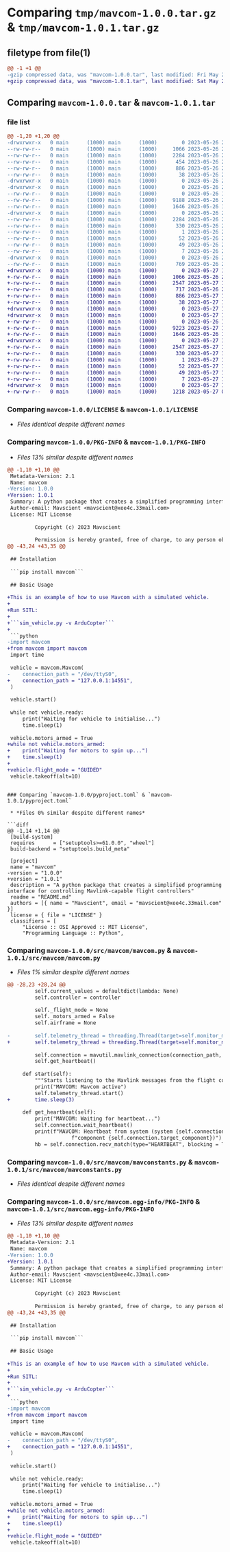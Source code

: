 # Comparing `tmp/mavcom-1.0.0.tar.gz` & `tmp/mavcom-1.0.1.tar.gz`

## filetype from file(1)

```diff
@@ -1 +1 @@
-gzip compressed data, was "mavcom-1.0.0.tar", last modified: Fri May 26 23:02:05 2023, max compression
+gzip compressed data, was "mavcom-1.0.1.tar", last modified: Sat May 27 11:57:20 2023, max compression
```

## Comparing `mavcom-1.0.0.tar` & `mavcom-1.0.1.tar`

### file list

```diff
@@ -1,20 +1,20 @@
-drwxrwxr-x   0 main      (1000) main      (1000)        0 2023-05-26 23:02:05.040235 mavcom-1.0.0/
--rw-rw-r--   0 main      (1000) main      (1000)     1066 2023-05-26 21:59:37.000000 mavcom-1.0.0/LICENSE
--rw-rw-r--   0 main      (1000) main      (1000)     2284 2023-05-26 23:02:05.040235 mavcom-1.0.0/PKG-INFO
--rw-rw-r--   0 main      (1000) main      (1000)      454 2023-05-26 21:22:47.000000 mavcom-1.0.0/README.md
--rw-rw-r--   0 main      (1000) main      (1000)      886 2023-05-26 23:01:46.000000 mavcom-1.0.0/pyproject.toml
--rw-rw-r--   0 main      (1000) main      (1000)       38 2023-05-26 23:02:05.040235 mavcom-1.0.0/setup.cfg
-drwxrwxr-x   0 main      (1000) main      (1000)        0 2023-05-26 23:02:05.040235 mavcom-1.0.0/src/
-drwxrwxr-x   0 main      (1000) main      (1000)        0 2023-05-26 23:02:05.040235 mavcom-1.0.0/src/mavcom/
--rw-rw-r--   0 main      (1000) main      (1000)        0 2023-05-26 10:29:36.000000 mavcom-1.0.0/src/mavcom/__init__.py
--rw-rw-r--   0 main      (1000) main      (1000)     9188 2023-05-26 21:19:59.000000 mavcom-1.0.0/src/mavcom/mavcom.py
--rw-rw-r--   0 main      (1000) main      (1000)     1646 2023-05-26 10:10:28.000000 mavcom-1.0.0/src/mavcom/mavconstants.py
-drwxrwxr-x   0 main      (1000) main      (1000)        0 2023-05-26 23:02:05.040235 mavcom-1.0.0/src/mavcom.egg-info/
--rw-rw-r--   0 main      (1000) main      (1000)     2284 2023-05-26 23:02:05.000000 mavcom-1.0.0/src/mavcom.egg-info/PKG-INFO
--rw-rw-r--   0 main      (1000) main      (1000)      330 2023-05-26 23:02:05.000000 mavcom-1.0.0/src/mavcom.egg-info/SOURCES.txt
--rw-rw-r--   0 main      (1000) main      (1000)        1 2023-05-26 23:02:05.000000 mavcom-1.0.0/src/mavcom.egg-info/dependency_links.txt
--rw-rw-r--   0 main      (1000) main      (1000)       52 2023-05-26 23:02:05.000000 mavcom-1.0.0/src/mavcom.egg-info/entry_points.txt
--rw-rw-r--   0 main      (1000) main      (1000)       49 2023-05-26 23:02:05.000000 mavcom-1.0.0/src/mavcom.egg-info/requires.txt
--rw-rw-r--   0 main      (1000) main      (1000)        7 2023-05-26 23:02:05.000000 mavcom-1.0.0/src/mavcom.egg-info/top_level.txt
-drwxrwxr-x   0 main      (1000) main      (1000)        0 2023-05-26 23:02:05.040235 mavcom-1.0.0/tests/
--rw-rw-r--   0 main      (1000) main      (1000)      769 2023-05-26 21:41:42.000000 mavcom-1.0.0/tests/test_mavcom.py
+drwxrwxr-x   0 main      (1000) main      (1000)        0 2023-05-27 11:57:20.279576 mavcom-1.0.1/
+-rw-rw-r--   0 main      (1000) main      (1000)     1066 2023-05-26 21:59:37.000000 mavcom-1.0.1/LICENSE
+-rw-rw-r--   0 main      (1000) main      (1000)     2547 2023-05-27 11:57:20.279576 mavcom-1.0.1/PKG-INFO
+-rw-rw-r--   0 main      (1000) main      (1000)      717 2023-05-26 23:18:10.000000 mavcom-1.0.1/README.md
+-rw-rw-r--   0 main      (1000) main      (1000)      886 2023-05-27 11:55:24.000000 mavcom-1.0.1/pyproject.toml
+-rw-rw-r--   0 main      (1000) main      (1000)       38 2023-05-27 11:57:20.279576 mavcom-1.0.1/setup.cfg
+drwxrwxr-x   0 main      (1000) main      (1000)        0 2023-05-27 11:57:20.279576 mavcom-1.0.1/src/
+drwxrwxr-x   0 main      (1000) main      (1000)        0 2023-05-27 11:57:20.279576 mavcom-1.0.1/src/mavcom/
+-rw-rw-r--   0 main      (1000) main      (1000)        0 2023-05-26 10:29:36.000000 mavcom-1.0.1/src/mavcom/__init__.py
+-rw-rw-r--   0 main      (1000) main      (1000)     9223 2023-05-27 11:53:36.000000 mavcom-1.0.1/src/mavcom/mavcom.py
+-rw-rw-r--   0 main      (1000) main      (1000)     1646 2023-05-26 10:10:28.000000 mavcom-1.0.1/src/mavcom/mavconstants.py
+drwxrwxr-x   0 main      (1000) main      (1000)        0 2023-05-27 11:57:20.279576 mavcom-1.0.1/src/mavcom.egg-info/
+-rw-rw-r--   0 main      (1000) main      (1000)     2547 2023-05-27 11:57:20.000000 mavcom-1.0.1/src/mavcom.egg-info/PKG-INFO
+-rw-rw-r--   0 main      (1000) main      (1000)      330 2023-05-27 11:57:20.000000 mavcom-1.0.1/src/mavcom.egg-info/SOURCES.txt
+-rw-rw-r--   0 main      (1000) main      (1000)        1 2023-05-27 11:57:20.000000 mavcom-1.0.1/src/mavcom.egg-info/dependency_links.txt
+-rw-rw-r--   0 main      (1000) main      (1000)       52 2023-05-27 11:57:20.000000 mavcom-1.0.1/src/mavcom.egg-info/entry_points.txt
+-rw-rw-r--   0 main      (1000) main      (1000)       49 2023-05-27 11:57:20.000000 mavcom-1.0.1/src/mavcom.egg-info/requires.txt
+-rw-rw-r--   0 main      (1000) main      (1000)        7 2023-05-27 11:57:20.000000 mavcom-1.0.1/src/mavcom.egg-info/top_level.txt
+drwxrwxr-x   0 main      (1000) main      (1000)        0 2023-05-27 11:57:20.279576 mavcom-1.0.1/tests/
+-rw-rw-r--   0 main      (1000) main      (1000)     1218 2023-05-27 00:25:30.000000 mavcom-1.0.1/tests/test_mavcom.py
```

### Comparing `mavcom-1.0.0/LICENSE` & `mavcom-1.0.1/LICENSE`

 * *Files identical despite different names*

### Comparing `mavcom-1.0.0/PKG-INFO` & `mavcom-1.0.1/PKG-INFO`

 * *Files 13% similar despite different names*

```diff
@@ -1,10 +1,10 @@
 Metadata-Version: 2.1
 Name: mavcom
-Version: 1.0.0
+Version: 1.0.1
 Summary: A python package that creates a simplified programming interface for controlling Mavlink-capable flight controllers
 Author-email: Mavscient <mavscient@xee4c.33mail.com>
 License: MIT License
         
         Copyright (c) 2023 Mavscient
         
         Permission is hereby granted, free of charge, to any person obtaining a copy
@@ -43,24 +43,35 @@
 
 ## Installation
 
 ```pip install mavcom```
 
 ## Basic Usage
 
+This is an example of how to use Mavcom with a simulated vehicle.
+
+Run SITL:
+
+```sim_vehicle.py -v ArduCopter```
+
 ```python
-import mavcom
+from mavcom import mavcom
 import time
 
 vehicle = mavcom.Mavcom(
-    connection_path = "/dev/ttyS0",
+    connection_path = "127.0.0.1:14551",
 )
 
 vehicle.start()
 
 while not vehicle.ready:
     print("Waiting for vehicle to initialise...")
     time.sleep(1)
 
 vehicle.motors_armed = True
+while not vehicle.motors_armed:
+    print("Waiting for motors to spin up...")
+    time.sleep(1)
+    
+vehicle.flight_mode = "GUIDED"
 vehicle.takeoff(alt=10)
 ```
```

### Comparing `mavcom-1.0.0/pyproject.toml` & `mavcom-1.0.1/pyproject.toml`

 * *Files 0% similar despite different names*

```diff
@@ -1,14 +1,14 @@
 [build-system]
 requires      = ["setuptools>=61.0.0", "wheel"]
 build-backend = "setuptools.build_meta"
 
 [project]
 name = "mavcom"
-version = "1.0.0"
+version = "1.0.1"
 description = "A python package that creates a simplified programming interface for controlling Mavlink-capable flight controllers"
 readme = "README.md"
 authors = [{ name = "Mavscient", email = "mavscient@xee4c.33mail.com" }]
 license = { file = "LICENSE" }
 classifiers = [
     "License :: OSI Approved :: MIT License",
     "Programming Language :: Python",
```

### Comparing `mavcom-1.0.0/src/mavcom/mavcom.py` & `mavcom-1.0.1/src/mavcom/mavcom.py`

 * *Files 1% similar despite different names*

```diff
@@ -28,23 +28,24 @@
         self.current_values = defaultdict(lambda: None)
         self.controller = controller
         
         self._flight_mode = None
         self._motors_armed = False
         self.airframe = None
         
-        self.telemetry_thread = threading.Thread(target=self.monitor_mavlink_messages)
+        self.telemetry_thread = threading.Thread(target=self.monitor_mavlink_messages, daemon=True)
 
         self.connection = mavutil.mavlink_connection(connection_path, baud=baud)
         self.get_heartbeat()
 
     def start(self):
         """Starts listening to the Mavlink messages from the flight controller."""
         print("MAVCOM: Mavcom active")
         self.telemetry_thread.start()
+        time.sleep(3)
 
     def get_heartbeat(self):
         print("MAVCOM: Waiting for heartbeat...")
         self.connection.wait_heartbeat()
         print(f"MAVCOM: Heartbeat from system (system {self.connection.target_system} "
                     f"component {self.connection.target_component})")
         hb = self.connection.recv_match(type="HEARTBEAT", blocking = True)
```

### Comparing `mavcom-1.0.0/src/mavcom/mavconstants.py` & `mavcom-1.0.1/src/mavcom/mavconstants.py`

 * *Files identical despite different names*

### Comparing `mavcom-1.0.0/src/mavcom.egg-info/PKG-INFO` & `mavcom-1.0.1/src/mavcom.egg-info/PKG-INFO`

 * *Files 13% similar despite different names*

```diff
@@ -1,10 +1,10 @@
 Metadata-Version: 2.1
 Name: mavcom
-Version: 1.0.0
+Version: 1.0.1
 Summary: A python package that creates a simplified programming interface for controlling Mavlink-capable flight controllers
 Author-email: Mavscient <mavscient@xee4c.33mail.com>
 License: MIT License
         
         Copyright (c) 2023 Mavscient
         
         Permission is hereby granted, free of charge, to any person obtaining a copy
@@ -43,24 +43,35 @@
 
 ## Installation
 
 ```pip install mavcom```
 
 ## Basic Usage
 
+This is an example of how to use Mavcom with a simulated vehicle.
+
+Run SITL:
+
+```sim_vehicle.py -v ArduCopter```
+
 ```python
-import mavcom
+from mavcom import mavcom
 import time
 
 vehicle = mavcom.Mavcom(
-    connection_path = "/dev/ttyS0",
+    connection_path = "127.0.0.1:14551",
 )
 
 vehicle.start()
 
 while not vehicle.ready:
     print("Waiting for vehicle to initialise...")
     time.sleep(1)
 
 vehicle.motors_armed = True
+while not vehicle.motors_armed:
+    print("Waiting for motors to spin up...")
+    time.sleep(1)
+    
+vehicle.flight_mode = "GUIDED"
 vehicle.takeoff(alt=10)
 ```
```

